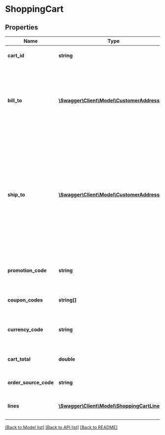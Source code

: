 # ShoppingCart

## Properties
Name | Type | Description | Notes
------------ | ------------- | ------------- | -------------
**cart_id** | **string** | The unique ID for the cart. | [optional] 
**bill_to** | [**\Swagger\Client\Model\CustomerAddressKey**](CustomerAddressKey.md) | The bill-to for the cart.  (Optional.  The bill-to need not be identified until   the cart is converted to an order.) | [optional] 
**ship_to** | [**\Swagger\Client\Model\CustomerAddressKey**](CustomerAddressKey.md) | The primary (default) ship-to for the cart.  Each order line may have a different ship-to.  (Optional.  The ship-to need not be identified until the cart is converted to an order.) | [optional] 
**promotion_code** | **string** | The promotion code applied to the cart. | [optional] 
**coupon_codes** | **string[]** | The coupon code applied to the cart. | [optional] 
**currency_code** | **string** | The currency code used to bill for the cart. | [optional] 
**cart_total** | **double** | The total cost of the shopping cart. | [optional] 
**order_source_code** | **string** | The source for the order. | [optional] 
**lines** | [**\Swagger\Client\Model\ShoppingCartLine[]**](ShoppingCartLine.md) | The lines in the shipping cart. | [optional] 

[[Back to Model list]](../README.md#documentation-for-models) [[Back to API list]](../README.md#documentation-for-api-endpoints) [[Back to README]](../README.md)


